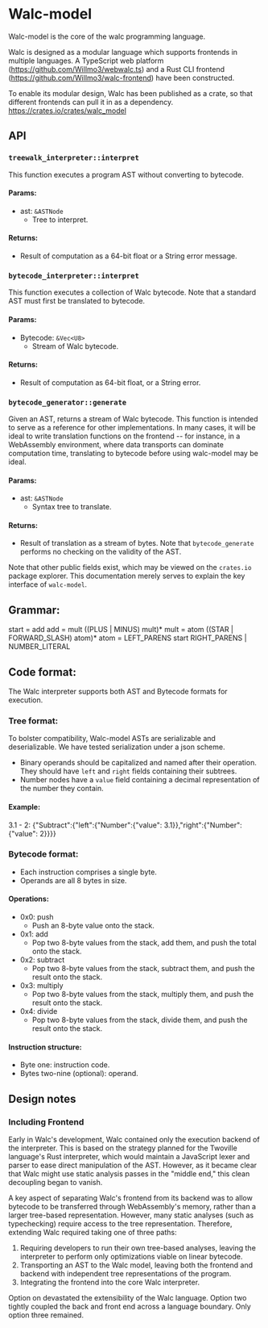 # Walc-model

Walc-model is the core of the walc programming language. 

Walc is designed as a modular language which supports frontends in multiple languages. A TypeScript web platform (https://github.com/Willmo3/webwalc.ts) and a Rust CLI frontend (https://github.com/Willmo3/walc-frontend) have been constructed.

To enable its modular design, Walc has been published as a crate, so that different frontends can pull it in as a dependency. https://crates.io/crates/walc_model

## API
### `treewalk_interpreter::interpret`
This function executes a program AST without converting to bytecode.

#### Params:
- ast: `&ASTNode`
  - Tree to interpret.

#### Returns:
- Result of computation as a 64-bit float or a String error message.

### `bytecode_interpreter::interpret`
This function executes a collection of Walc bytecode. 
Note that a standard AST must first be translated to bytecode.

#### Params:
- Bytecode: `&Vec<U8>`
  - Stream of Walc bytecode.

#### Returns:
- Result of computation as 64-bit float, or a String error.

### `bytecode_generator::generate`
Given an AST, returns a stream of Walc bytecode. 
This function is intended to serve as a reference for other implementations.
In many cases, it will be ideal to write translation functions on the frontend -- for instance, in a WebAssembly environment, where data transports can dominate computation time, translating to bytecode before using walc-model may be ideal.

#### Params: 
- ast: `&ASTNode`
  - Syntax tree to translate.

#### Returns:
- Result of translation as a stream of bytes. Note that `bytecode_generate` performs no checking on the validity of the AST.

Note that other public fields exist, which may be viewed on the `crates.io` package explorer. This documentation merely serves to explain the key interface of `walc-model`. 

## Grammar:
start = add
add = mult ((PLUS | MINUS) mult)*
mult = atom ((STAR | FORWARD_SLASH) atom)*
atom = LEFT_PARENS start RIGHT_PARENS
     | NUMBER_LITERAL

## Code format:
The Walc interpreter supports both AST and Bytecode formats for execution.

### Tree format:
To bolster compatibility, Walc-model ASTs are serializable and deserializable.
We have tested serialization under a json scheme. 
* Binary operands should be capitalized and named after their operation. They should have `left` and `right` fields containing their subtrees.
* Number nodes have a `value` field containing a decimal representation of the number they contain.

#### Example:
3.1 - 2: {"Subtract":{"left":{"Number":{"value": 3.1}},"right":{"Number":{"value": 2}}}}

### Bytecode format:
* Each instruction comprises a single byte.
* Operands are all 8 bytes in size.

#### Operations:
* 0x0: push
    * Push an 8-byte value onto the stack.
* 0x1: add
    * Pop two 8-byte values from the stack, add them, and push the total onto the stack.
* 0x2: subtract
    * Pop two 8-byte values from the stack, subtract them, and push the result onto the stack.
* 0x3: multiply
    * Pop two 8-byte values from the stack, multiply them, and push the result onto the stack.
* 0x4: divide
    * Pop two 8-byte values from the stack, divide them, and push the result onto the stack.

#### Instruction structure:
* Byte one: instruction code.
* Bytes two-nine (optional): operand.

## Design notes

### Including Frontend
Early in Walc's development, Walc contained only the execution backend of the interpreter. This is based on the strategy planned for the Twoville language's Rust interpreter, which would maintain a JavaScript lexer and parser to ease direct manipulation of the AST. However, as it became clear that Walc might use static analysis passes in the "middle end," this clean decoupling began to vanish. 

A key aspect of separating Walc's frontend from its backend was to allow bytecode to be transferred through WebAssembly's memory, rather than a larger tree-based representation. However, many static analyses (such as typechecking) require access to the tree representation. Therefore, extending Walc required taking one of three paths:
1. Requiring developers to run their own tree-based analyses, leaving the interpreter to perform only optimizations viable on linear bytecode. 
2. Transporting an AST to the Walc model, leaving both the frontend and backend with independent tree representations of the program.
3. Integrating the frontend into the core Walc interpreter.

Option on devastated the extensibility of the Walc language. Option two tightly coupled the back and front end across a language boundary. Only option three remained.

